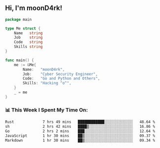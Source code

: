 <h2> Hi, I'm moonD4rk!</h2>

```go
package main

type Me struct {
	Name   string
	Job    string
	Code   string
	Skills string
}

func main() {
	me := &Me{
		Name:   "moonD4rk",
		Job:    "Cyber Security Engineer",
		Code:   "Go and Python and Others",
		Skills: "Hacking ^o^",
	}
	_ = me
}
```

<h3>📊 This Week I Spent My Time On:</h3>
<!-- <img align='right' src="https://github-readme-stats.vercel.app/api?username=moond4rk&show_icons=true&theme=radical", width="300" height="150"> -->

<!--START_SECTION:waka-->

```txt
Rust             7 hrs 49 mins   ████████████░░░░░░░░░░░░░   48.64 %
sh               2 hrs 42 mins   ████▒░░░░░░░░░░░░░░░░░░░░   16.86 %
Go               2 hrs 2 mins    ███░░░░░░░░░░░░░░░░░░░░░░   12.64 %
JavaScript       1 hr 30 mins    ██▒░░░░░░░░░░░░░░░░░░░░░░   09.37 %
Markdown         1 hr 30 mins    ██▒░░░░░░░░░░░░░░░░░░░░░░   09.34 %
```

<!--END_SECTION:waka-->

